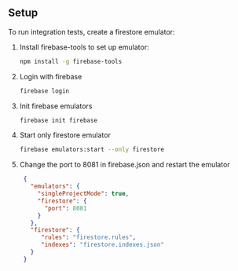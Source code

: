 ## Setup

To run integration tests, create a firestore emulator:

1. Install firebase-tools to set up emulator:
   ```sh
   npm install -g firebase-tools
   ```
2. Login with firebase
   ```sh
   firebase login
   ```
3. Init firebase emulators
   ```sh
   firebase init firebase
   ```
4. Start only firestore emulator
   ```sh
   firebase emulators:start --only firestore
   ```
5. Change the port to 8081 in firebase.json and restart the emulator
   ```json 
    {
      "emulators": {
        "singleProjectMode": true,
        "firestore": {
          "port": 8081
        }
      },
      "firestore": {
         "rules": "firestore.rules",
         "indexes": "firestore.indexes.json"
      }
    }
   ```